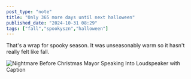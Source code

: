 ```yaml
---
post_type: "note" 
title: "Only 365 more days until next halloween"
published_date: "2024-10-31 08:29"
tags: ["fall","spookyszn","halloween"]
---
```


That's a wrap for spooky season. It was unseasonably warm so it hasn't really felt like fall.

![Nightmare Before Christmas Mayor Speaking Into Loudspeaker with Caption](/assets/images/feed/365-days-nightmare-before-christmas.jpg)